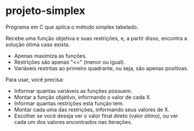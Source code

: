 # projeto-simplex

Programa em C que aplica o método simplex tabelado. 

Recebe uma função objetiva e suas restrições, e, a partir disso, encontra a solução ótima caso exista.

- Apenas maximiza as funções.
- Restrições são apenas "<=" (menor ou igual).
- Variáveis restritas ao primeiro quadrante, ou seja, são apenas positivas. 

Para usar, você precisa: 
  - Informar quantas variáveis as funções possuem. 
  - Montar a função objetivo, informando o valor de cada X.
  - Informar quantas restrições esta função tem.
  - Montar cada uma das restrições, informando seus valores de X.
  - Escolher se você deseja ver o valor final direto (valor ótimo), ou ver cada um dos valores encontrados nas iterações.
